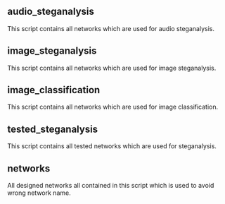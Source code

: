 ## audio_steganalysis
This script contains all networks which are used for audio steganalysis.

## image_steganalysis
This script contains all networks which are used for image steganalysis.

## image_classification
This script contains all networks which are used for image classification.

## tested_steganalysis
This script contains all tested networks which are used for steganalysis.

## networks
All designed networks all contained in this script which is used to avoid wrong network name.